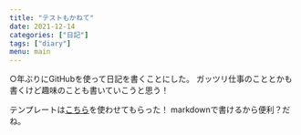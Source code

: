 ```yaml
---
title: "テストもかねて"
date: 2021-12-14
categories: ["日記"]
tags: ["diary"]
menu: main
---
```


○年ぶりにGitHubを使って日記を書くことにした。
ガッツリ仕事のこととかも書くけど趣味のことも書いていこうと思う！

テンプレートは[こちら](https://zenn.dev/kato_k/articles/66531db0c4024d)を使わせてもらった！
markdownで書けるから便利？だね。

